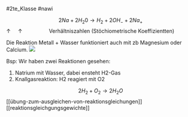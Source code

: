 #2te_Klasse #nawi 

$$2Na + 2H_{2}0 →H_{2}+2OH_{-} +2Na_{+}$$
 ‎‎‎‎‎‎‎ ‎ ‎ ‎ ‎ ‎ ‎ ‎ ‎ ‎ ‎ ‎ ‎‎ ‎ ‎ ‎ ‎ ‎ ‎ ‎ ‎ ‎ ‎ ‎↑ ‎ ‎ ‎ ‎ ‎↑
 ‎ ‎ ‎ ‎ ‎ ‎ ‎ ‎ ‎ ‎ ‎ ‎ ‎ ‎ ‎ ‎ ‎ ‎Verhältniszahlen (Stöchiometrische Koeffizientten)

Die Reaktion Metall + Wasser funktioniert auch mit zb Magnesium oder Calcium.
![](DR07-03-2024-48.excalidraw.svg)

Bsp: Wir haben zwei Reaktionen gesehen:
1. Natrium mit Wasser, dabei ensteht H2-Gas 
2. Knallgasreaktion: H2 reagiert mit O2 

$$2H_{2}+O_{2}→2H_{2}O$$
[[übung-zum-ausgleichen-von-reaktionsgleichungen]]
[[reaktionsgleichgungsgewichte]]